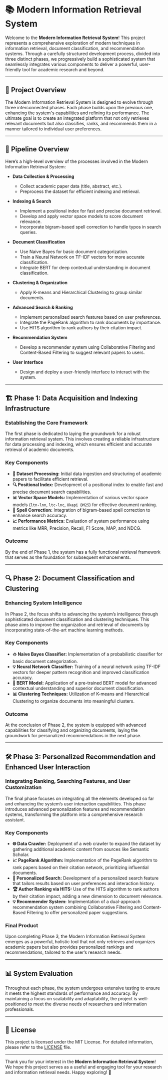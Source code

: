 # 📚 Modern Information Retrieval System

Welcome to the **Modern Information Retrieval System**! This project represents a comprehensive exploration of modern techniques in information retrieval, document classification, and recommendation systems. Through a carefully structured development process, divided into three distinct phases, we progressively build a sophisticated system that seamlessly integrates various components to deliver a powerful, user-friendly tool for academic research and beyond.

---

## 🚀 Project Overview

The Modern Information Retrieval System is designed to evolve through three interconnected phases. Each phase builds upon the previous one, enhancing the system's capabilities and refining its performance. The ultimate goal is to create an integrated platform that not only retrieves relevant documents but also classifies, ranks, and recommends them in a manner tailored to individual user preferences.

---

## 🔄 Pipeline Overview

Here’s a high-level overview of the processes involved in the Modern Information Retrieval System:

- **Data Collection & Processing**
  - Collect academic paper data (title, abstract, etc.).
  - Preprocess the dataset for efficient indexing and retrieval.

- **Indexing & Search**
  - Implement a positional index for fast and precise document retrieval.
  - Develop and apply vector space models to score document relevance.
  - Incorporate bigram-based spell correction to handle typos in search queries.

- **Document Classification**
  - Use Naive Bayes for basic document categorization.
  - Train a Neural Network on TF-IDF vectors for more accurate classification.
  - Integrate BERT for deep contextual understanding in document classification.

- **Clustering & Organization**
  - Apply K-means and Hierarchical Clustering to group similar documents.

- **Advanced Search & Ranking**
  - Implement personalized search features based on user preferences.
  - Integrate the PageRank algorithm to rank documents by importance.
  - Use HITS algorithm to rank authors by their citation impact.

- **Recommendation System**
  - Develop a recommender system using Collaborative Filtering and Content-Based Filtering to suggest relevant papers to users.

- **User Interface**
  - Design and deploy a user-friendly interface to interact with the system.

---

## 🏗️ Phase 1: **Data Acquisition and Indexing Infrastructure**

### Establishing the Core Framework

The first phase is dedicated to laying the groundwork for a robust information retrieval system. This involves creating a reliable infrastructure for data processing and indexing, which ensures efficient and accurate retrieval of academic documents.

### Key Components
- **📂 Dataset Processing:** Initial data ingestion and structuring of academic papers to facilitate efficient retrieval.
- **🔍 Positional Index:** Development of a positional index to enable fast and precise document search capabilities.
- **📊 Vector Space Models:** Implementation of various vector space models (`ltn-lnn`, `ltc-lnc`, `Okapi BM25`) for effective document ranking.
- **📝 Spell Correction:** Integration of bigram-based spell correction to enhance search accuracy.
- **📈 Performance Metrics:** Evaluation of system performance using metrics like MRR, Precision, Recall, F1 Score, MAP, and NDCG.

### Outcome
By the end of Phase 1, the system has a fully functional retrieval framework that serves as the foundation for subsequent enhancements.

---

## 🔍 Phase 2: **Document Classification and Clustering**

### Enhancing System Intelligence

In Phase 2, the focus shifts to advancing the system’s intelligence through sophisticated document classification and clustering techniques. This phase aims to improve the organization and retrieval of documents by incorporating state-of-the-art machine learning methods.

### Key Components
- **⛄ Naive Bayes Classifier:** Implementation of a probabilistic classifier for basic document categorization.
- **💡 Neural Network Classifier:** Training of a neural network using TF-IDF vectors for deeper pattern recognition and improved classification accuracy.
- **🤖 BERT Model:** Application of a pre-trained BERT model for advanced contextual understanding and superior document classification.
- **📊 Clustering Techniques:** Utilization of K-means and Hierarchical Clustering to organize documents into meaningful clusters.

### Outcome
At the conclusion of Phase 2, the system is equipped with advanced capabilities for classifying and organizing documents, laying the groundwork for personalized recommendations in the next phase.

---

## 🛠️ Phase 3: **Personalized Recommendation and Enhanced User Interaction**

### Integrating Ranking, Searching Features, and User Customization

The final phase focuses on integrating all the elements developed so far and enhancing the system’s user interaction capabilities. This phase introduces advanced personalization features and recommendation systems, transforming the platform into a comprehensive research assistant.

### Key Components
- **🌐 Data Crawler:** Deployment of a web crawler to expand the dataset by gathering additional academic content from sources like Semantic Scholar.
- **📈 PageRank Algorithm:** Implementation of the PageRank algorithm to rank papers based on their citation network, prioritizing influential documents.
- **🔎 Personalized Search:** Development of a personalized search feature that tailors results based on user preferences and interaction history.
- **🏆 Author Ranking via HITS:** Use of the HITS algorithm to rank authors by their citation impact, adding a new dimension to document relevance.
- **💡 Recommender System:** Implementation of a dual-approach recommendation system combining Collaborative Filtering and Content-Based Filtering to offer personalized paper suggestions.

### Final Product
Upon completing Phase 3, the Modern Information Retrieval System emerges as a powerful, holistic tool that not only retrieves and organizes academic papers but also provides personalized rankings and recommendations, tailored to the user’s research needs.

---

## 📊 System Evaluation

Throughout each phase, the system undergoes extensive testing to ensure it meets the highest standards of performance and accuracy. By maintaining a focus on scalability and adaptability, the project is well-positioned to meet the diverse needs of researchers and information professionals.

---

## 📝 License

This project is licensed under the MIT License. For detailed information, please refer to the [LICENSE](LICENSE) file.

---

Thank you for your interest in the **Modern Information Retrieval System**! We hope this project serves as a useful and engaging tool for your research and information retrieval needs. Happy exploring! 🚀

